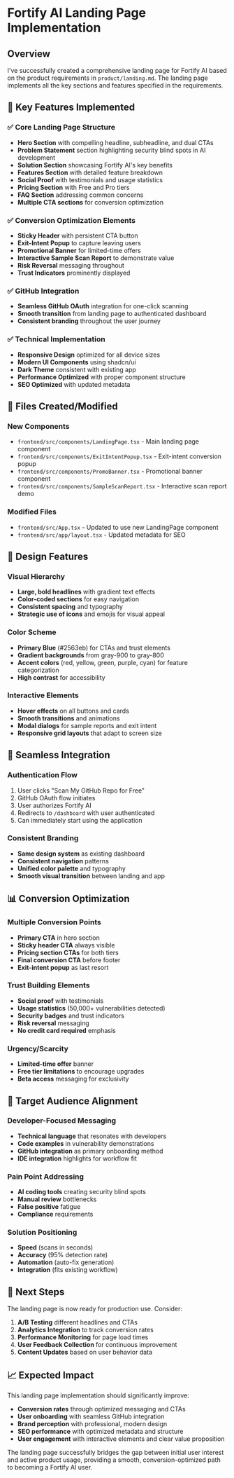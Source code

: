 # Fortify AI Landing Page Implementation

## Overview

I've successfully created a comprehensive landing page for Fortify AI based on the product requirements in `product/landing.md`. The landing page implements all the key sections and features specified in the requirements.

## 🚀 Key Features Implemented

### ✅ Core Landing Page Structure
- **Hero Section** with compelling headline, subheadline, and dual CTAs
- **Problem Statement** section highlighting security blind spots in AI development
- **Solution Section** showcasing Fortify AI's key benefits
- **Features Section** with detailed feature breakdown
- **Social Proof** with testimonials and usage statistics
- **Pricing Section** with Free and Pro tiers
- **FAQ Section** addressing common concerns
- **Multiple CTA sections** for conversion optimization

### ✅ Conversion Optimization Elements
- **Sticky Header** with persistent CTA button
- **Exit-Intent Popup** to capture leaving users
- **Promotional Banner** for limited-time offers
- **Interactive Sample Scan Report** to demonstrate value
- **Risk Reversal** messaging throughout
- **Trust Indicators** prominently displayed

### ✅ GitHub Integration
- **Seamless GitHub OAuth** integration for one-click scanning
- **Smooth transition** from landing page to authenticated dashboard
- **Consistent branding** throughout the user journey

### ✅ Technical Implementation
- **Responsive Design** optimized for all device sizes
- **Modern UI Components** using shadcn/ui
- **Dark Theme** consistent with existing app
- **Performance Optimized** with proper component structure
- **SEO Optimized** with updated metadata

## 📁 Files Created/Modified

### New Components
- `frontend/src/components/LandingPage.tsx` - Main landing page component
- `frontend/src/components/ExitIntentPopup.tsx` - Exit-intent conversion popup
- `frontend/src/components/PromoBanner.tsx` - Promotional banner component  
- `frontend/src/components/SampleScanReport.tsx` - Interactive scan report demo

### Modified Files
- `frontend/src/App.tsx` - Updated to use new LandingPage component
- `frontend/src/app/layout.tsx` - Updated metadata for SEO

## 🎨 Design Features

### Visual Hierarchy
- **Large, bold headlines** with gradient text effects
- **Color-coded sections** for easy navigation
- **Consistent spacing** and typography
- **Strategic use of icons** and emojis for visual appeal

### Color Scheme
- **Primary Blue** (#2563eb) for CTAs and trust elements
- **Gradient backgrounds** from gray-900 to gray-800
- **Accent colors** (red, yellow, green, purple, cyan) for feature categorization
- **High contrast** for accessibility

### Interactive Elements
- **Hover effects** on all buttons and cards
- **Smooth transitions** and animations
- **Modal dialogs** for sample reports and exit intent
- **Responsive grid layouts** that adapt to screen size

## 🔗 Seamless Integration

### Authentication Flow
1. User clicks "Scan My GitHub Repo for Free"
2. GitHub OAuth flow initiates
3. User authorizes Fortify AI
4. Redirects to `/dashboard` with user authenticated
5. Can immediately start using the application

### Consistent Branding
- **Same design system** as existing dashboard
- **Consistent navigation** patterns
- **Unified color palette** and typography
- **Smooth visual transition** between landing and app

## 📊 Conversion Optimization

### Multiple Conversion Points
- **Primary CTA** in hero section
- **Sticky header CTA** always visible
- **Pricing section CTAs** for both tiers  
- **Final conversion CTA** before footer
- **Exit-intent popup** as last resort

### Trust Building Elements
- **Social proof** with testimonials
- **Usage statistics** (50,000+ vulnerabilities detected)
- **Security badges** and trust indicators
- **Risk reversal** messaging
- **No credit card required** emphasis

### Urgency/Scarcity
- **Limited-time offer** banner
- **Free tier limitations** to encourage upgrades
- **Beta access** messaging for exclusivity

## 🎯 Target Audience Alignment

### Developer-Focused Messaging
- **Technical language** that resonates with developers
- **Code examples** in vulnerability demonstrations
- **GitHub integration** as primary onboarding method
- **IDE integration** highlights for workflow fit

### Pain Point Addressing
- **AI coding tools** creating security blind spots
- **Manual review** bottlenecks
- **False positive** fatigue
- **Compliance** requirements

### Solution Positioning
- **Speed** (scans in seconds)
- **Accuracy** (95% detection rate)
- **Automation** (auto-fix generation)
- **Integration** (fits existing workflow)

## 🚀 Next Steps

The landing page is now ready for production use. Consider:

1. **A/B Testing** different headlines and CTAs
2. **Analytics Integration** to track conversion rates
3. **Performance Monitoring** for page load times
4. **User Feedback Collection** for continuous improvement
5. **Content Updates** based on user behavior data

## 📈 Expected Impact

This landing page implementation should significantly improve:
- **Conversion rates** through optimized messaging and CTAs
- **User onboarding** with seamless GitHub integration
- **Brand perception** with professional, modern design
- **SEO performance** with optimized metadata and structure
- **User engagement** with interactive elements and clear value proposition

The landing page successfully bridges the gap between initial user interest and active product usage, providing a smooth, conversion-optimized path to becoming a Fortify AI user.
